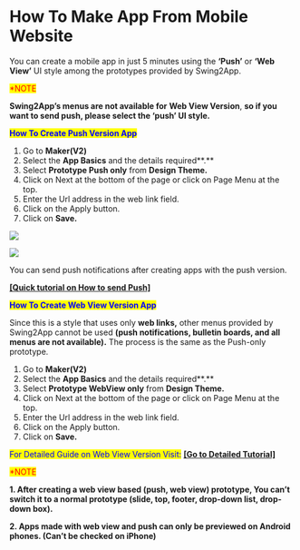 # How To Make App From Mobile Website

You can create a mobile app in just 5 minutes using the **‘Push’** or **‘Web View’** UI style among the prototypes provided by Swing2App.

<mark style="color:red;">\*NOTE</mark>

**Swing2App’s menus are not available for** **Web View Version**, **so if you want to send push, please select the ‘push’ UI style.**



<mark style="color:blue;">**How To Create Push Version App**</mark>

1. Go to **Maker(V2)**
2. Select the **App Basics** and the details required**.**&#x20;
3. Select **Prototype Push only** from **Design Theme.**
4. Click on Next at the bottom of the page or click on Page Menu at the top.
5. Enter the Url address in the web link field.
6. Click on the Apply button.&#x20;
7. Click on **Save.**

![](https://support.swing2app.com/wp-content/uploads/2018/12/make16.png)

![](https://support.swing2app.com/wp-content/uploads/2020/02/Screenshot-2020-04-24-at-15.40.31.png)

&#x20;

You can send push notifications after creating apps with the push version.

[**\[Quick tutorial on How to send Push\]**](how-to-create-push-notification.md)



<mark style="color:blue;">**How To Create Web View Version App**</mark>

Since this is a style that uses only **web links,** other menus provided by Swing2App cannot be used **(push notifications, bulletin boards, and all menus are not available).** The process is the same as the Push-only prototype.

1. Go to **Maker(V2)**
2. Select the **App Basics** and the details required**.**&#x20;
3. Select **Prototype WebView only** from **Design Theme.**
4. Click on Next at the bottom of the page or click on Page Menu at the top.
5. Enter the Url address in the web link field.
6. Click on the Apply button.&#x20;
7. Click on **Save.**

<mark style="color:blue;">For Detailed Guide on Web View Version Visit:</mark> [**\[Go to Detailed Tutorial\]** ](../maual/appbasic/push-webview.md)&#x20;

<mark style="color:red;">\*NOTE</mark>

**1. After creating a web view based (push, web view) prototype, You can’t switch it to a normal prototype (slide, top, footer, drop-down list, drop-down box).**

**2. Apps made with web view and push can only be previewed on Android phones. (Can’t be checked on iPhone)**
